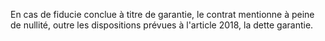 En cas de fiducie conclue à titre de garantie, le contrat mentionne à peine de nullité, outre les dispositions prévues à l'article 2018, la dette garantie.

